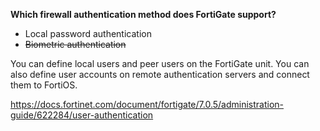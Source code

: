 **Which firewall authentication method does FortiGate support?**

- Local password authentication
- ~~Biometric authentication~~

You can define local users and peer users on the FortiGate unit. You can also define user accounts on remote authentication servers and connect them to FortiOS.

https://docs.fortinet.com/document/fortigate/7.0.5/administration-guide/622284/user-authentication
